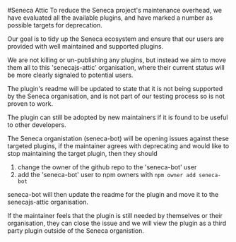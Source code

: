 #Seneca Attic
To reduce the Seneca project's maintenance overhead, we have evaluated all the available plugins, and have marked a number as possible targets for deprecation.

Our goal is to tidy up the Seneca ecosystem and ensure that our users are provided with well maintained and supported plugins.

We are not killing or un-publishing any plugins, but instead we aim to move them all to this 'senecajs-attic' organisation, where their current status will be more clearly signaled to potential users.

The plugin's readme will be updated to state that it is not being supported by the Seneca organisation, and is not part of our testing process so is not proven to work.

The plugin can still be adopted by new maintainers if it is found to be useful to other developers.

The Seneca organistation (seneca-bot) will be opening issues against these targeted plugins, if the maintainer agrees with deprecating and would like to stop maintaining the target plugin, then they should

1. change the owner of the github repo to the 'seneca-bot' user
2. add the 'seneca-bot' user to npm owners with `npm owner add seneca-bot`

seneca-bot will then update the readme for the plugin and move it to the senecajs-attic organisation.

If the maintainer feels that the plugin is still needed by themselves or their organisation, they can close the issue and we will view the plugin as a third party plugin outside of the Seneca organistion.
